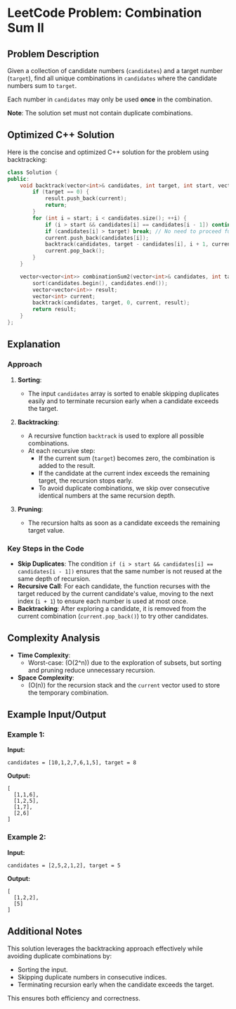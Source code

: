 
# LeetCode Problem: Combination Sum II

## Problem Description
Given a collection of candidate numbers (`candidates`) and a target number (`target`), find all unique combinations in `candidates` where the candidate numbers sum to `target`.

Each number in `candidates` may only be used **once** in the combination.

**Note**: The solution set must not contain duplicate combinations.

## Optimized C++ Solution
Here is the concise and optimized C++ solution for the problem using backtracking:

```cpp
class Solution {
public:
    void backtrack(vector<int>& candidates, int target, int start, vector<int>& current, vector<vector<int>>& result) {
        if (target == 0) {
            result.push_back(current);
            return;
        }
        for (int i = start; i < candidates.size(); ++i) {
            if (i > start && candidates[i] == candidates[i - 1]) continue; // Skip duplicates
            if (candidates[i] > target) break; // No need to proceed further
            current.push_back(candidates[i]);
            backtrack(candidates, target - candidates[i], i + 1, current, result);
            current.pop_back();
        }
    }

    vector<vector<int>> combinationSum2(vector<int>& candidates, int target) {
        sort(candidates.begin(), candidates.end());
        vector<vector<int>> result;
        vector<int> current;
        backtrack(candidates, target, 0, current, result);
        return result;
    }
};
```

## Explanation
### Approach
1. **Sorting**:
   - The input `candidates` array is sorted to enable skipping duplicates easily and to terminate recursion early when a candidate exceeds the target.

2. **Backtracking**:
   - A recursive function `backtrack` is used to explore all possible combinations.
   - At each recursive step:
     - If the current sum (`target`) becomes zero, the combination is added to the result.
     - If the candidate at the current index exceeds the remaining target, the recursion stops early.
     - To avoid duplicate combinations, we skip over consecutive identical numbers at the same recursion depth.

3. **Pruning**:
   - The recursion halts as soon as a candidate exceeds the remaining target value.

### Key Steps in the Code
- **Skip Duplicates**: The condition `if (i > start && candidates[i] == candidates[i - 1])` ensures that the same number is not reused at the same depth of recursion.
- **Recursive Call**: For each candidate, the function recurses with the target reduced by the current candidate's value, moving to the next index (`i + 1`) to ensure each number is used at most once.
- **Backtracking**: After exploring a candidate, it is removed from the current combination (`current.pop_back()`) to try other candidates.

## Complexity Analysis
- **Time Complexity**: 
  - Worst-case: \(O(2^n)\) due to the exploration of subsets, but sorting and pruning reduce unnecessary recursion.
- **Space Complexity**:
  - \(O(n)\) for the recursion stack and the `current` vector used to store the temporary combination.

## Example Input/Output
### Example 1:
**Input:**
```text
candidates = [10,1,2,7,6,1,5], target = 8
```
**Output:**
```text
[
  [1,1,6],
  [1,2,5],
  [1,7],
  [2,6]
]
```

### Example 2:
**Input:**
```text
candidates = [2,5,2,1,2], target = 5
```
**Output:**
```text
[
  [1,2,2],
  [5]
]
```

## Additional Notes
This solution leverages the backtracking approach effectively while avoiding duplicate combinations by:
- Sorting the input.
- Skipping duplicate numbers in consecutive indices.
- Terminating recursion early when the candidate exceeds the target.

This ensures both efficiency and correctness.
